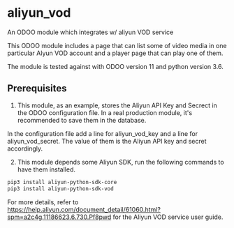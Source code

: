 # aliyun_vod
An ODOO module which integrates w/ aliyun VOD service

This ODOO module includes a page that can list some of video media in one particular Alyun VOD account and a player page that can play one of them.

The module is tested against with ODOO version 11 and python version 3.6. 

## Prerequisites

1. This module, as an example, stores the Aliyun API Key and Secrect in the ODOO configuration file. In a real production module, it's recommended to save them in the database.

In the configuration file add a line for aliyun_vod_key and a line for aliyun_vod_secret. The value of them is the Aliyun API key and secret accordingly.

2. This module depends some Aliyun SDK, run the following commands to have them installed. 

```bash
pip3 install aliyun-python-sdk-core
pip3 install aliyun-python-sdk-vod
```

For more details, refer to https://help.aliyun.com/document_detail/61060.html?spm=a2c4g.11186623.6.730.Pf8pwd for the Aliyun VOD service user guide. 

